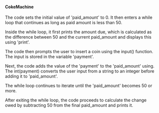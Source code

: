 #### CokeMachine
The code sets the initial value of 'paid_amount' to 0. It then enters a while loop that continues as long as paid amount is less than 50.

Inside the while loop, it first prints the amount due, which is calculated as the difference between 50 and the current paid_amount and displays this using 'print'.

The code then prompts the user to insert a coin using the input() function. The input is stored in the variable 'payment'.

Next, the code adds the value of the 'payment' to the 'paid_amount' using. The int(payment) converts the user input from a string to an integer before adding it to 'paid_amount'.

The while loop continues to iterate until the 'paid_amount' becomes 50 or more.

After exiting the while loop, the code proceeds to calculate the change owed by subtracting 50 from the final paid_amount and prints it.